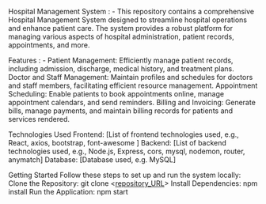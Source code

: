 Hospital Management System : -
        This repository contains a comprehensive Hospital Management System designed to streamline hospital operations and enhance patient care.
        The system provides a robust platform for managing various aspects of hospital administration, patient records, appointments, and more.

Features : -
        Patient Management: Efficiently manage patient records, including admission, discharge, medical history, and treatment plans.
        Doctor and Staff Management: Maintain profiles and schedules for doctors and staff members, facilitating efficient resource management.
        Appointment Scheduling: Enable patients to book appointments online, manage appointment calendars, and send reminders.
        Billing and Invoicing: Generate bills, manage payments, and maintain billing records for patients and services rendered.
        
Technologies Used
        Frontend: [List of frontend technologies used, e.g., React, axios, bootstrap, font-awesome ]
        Backend: [List of backend technologies used, e.g., Node.js, Express, cors, mysql, nodemon, router, anymatch]
        Database: [Database used, e.g. MySQL]

Getting Started
        Follow these steps to set up and run the system locally:
        Clone the Repository: git clone <[repository_URL](https://github.com/vikram8376/Hospital_Management_system.git)>
        Install Dependencies: npm install 
        Run the Application: npm start 
